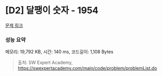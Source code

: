 # [D2] 달팽이 숫자 - 1954 

[문제 링크](https://swexpertacademy.com/main/code/problem/problemDetail.do?contestProbId=AV5PobmqAPoDFAUq) 

### 성능 요약

메모리: 19,792 KB, 시간: 140 ms, 코드길이: 1,108 Bytes



> 출처: SW Expert Academy, https://swexpertacademy.com/main/code/problem/problemList.do